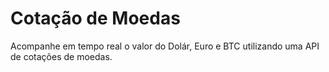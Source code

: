 # Cotação de Moedas

Acompanhe em tempo real o valor do Dolár, Euro e BTC utilizando uma API de cotações de moedas.

